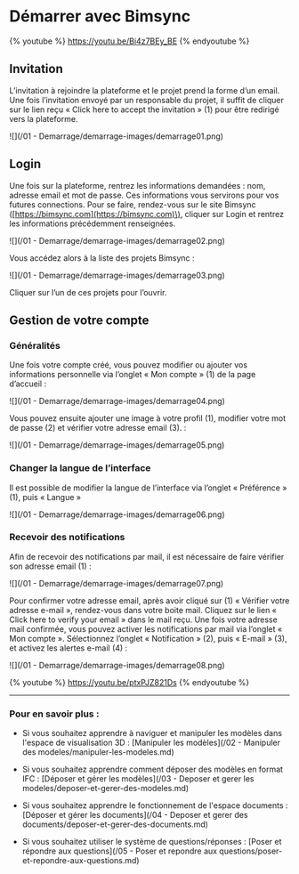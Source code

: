 # Démarrer avec Bimsync

{% youtube %}
https://youtu.be/Bi4z7BEy_BE
{% endyoutube %}

## Invitation

L’invitation à rejoindre la plateforme et le projet prend la forme d’un email. Une fois l’invitation envoyé par un responsable du projet, il suffit de cliquer sur le lien reçu  « Click here to accept the invitation » \(1\) pour être redirigé vers la plateforme.

![](/01 - Demarrage/demarrage-images/demarrage01.png)

## Login

Une fois sur la plateforme, rentrez les informations demandées : nom, adresse email et mot de passe. Ces informations vous servirons pour vos futures connections. Pour se faire, rendez-vous sur le site Bimsync \([https://bimsync.com](https://bimsync.com)\), cliquer sur Login et rentrez les informations précédemment renseignées.

![](/01 - Demarrage/demarrage-images/demarrage02.png)

Vous accédez alors à la liste des projets Bimsync :

![](/01 - Demarrage/demarrage-images/demarrage03.png)

Cliquer sur l’un de ces projets pour l’ouvrir.

## Gestion de votre compte

### Généralités

Une fois votre compte créé, vous pouvez modifier ou ajouter vos informations personnelle via l’onglet « Mon compte » \(1\) de la page d’accueil :

![](/01 - Demarrage/demarrage-images/demarrage04.png)

Vous pouvez ensuite ajouter une image à votre profil \(1\), modifier votre mot de passe \(2\) et vérifier votre adresse email \(3\). :

![](/01 - Demarrage/demarrage-images/demarrage05.png)

### Changer la langue de l’interface

Il est possible de modifier la langue de l’interface via l’onglet « Préférence » \(1\), puis « Langue »

![](/01 - Demarrage/demarrage-images/demarrage06.png)

### Recevoir des notifications

Afin de recevoir des notifications par mail, il est nécessaire de faire vérifier son adresse email \(1\) :

![](/01 - Demarrage/demarrage-images/demarrage07.png)

Pour confirmer votre adresse email, après avoir cliqué sur \(1\) « Vérifier votre adresse e-mail », rendez-vous dans votre boite mail. Cliquez sur le lien « Click here to verify your email » dans le mail reçu. Une fois votre adresse mail confirmée, vous pouvez activer les notifications par mail via l’onglet « Mon compte ». Sélectionnez l’onglet « Notification » \(2\), puis « E-mail » \(3\), et activez les alertes e-mail \(4\) :

![](/01 - Demarrage/demarrage-images/demarrage08.png)

{% youtube %}
https://youtu.be/ptxPJZ821Ds
{% endyoutube %}

---

### Pour en savoir plus :

* Si vous souhaitez apprendre à naviguer et manipuler les modèles dans l'espace de visualisation 3D : [Manipuler les modèles](/02 - Manipuler des modeles/manipuler-les-modeles.md)

* Si vous souhaitez apprendre comment déposer des modèles en format IFC : [Déposer et gérer les modèles](/03 - Deposer et gerer les modeles/deposer-et-gerer-des-modeles.md)

* Si vous souhaitez apprendre le fonctionnement de l'espace documents : [Déposer et gérer les documents](/04 - Deposer et gerer des documents/deposer-et-gerer-des-documents.md)

* Si vous souhaitez utiliser le système de questions/réponses : [Poser et répondre aux questions](/05 - Poser et repondre aux questions/poser-et-repondre-aux-questions.md)



